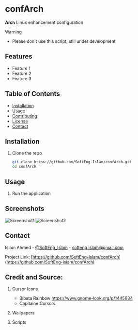 # confArch

**Arch** Linux enhancement configuration

> [!WARNING]
>
> - Please don't use this script, still under development

## Features

- Feature 1
- Feature 2
- Feature 3

## Table of Contents

- [Installation](#installation)
- [Usage](#usage)
- [Contributing](#contributing)
- [License](#license)
- [Contact](#contact)

## Installation

1. Clone the repo
   ```sh
   git clone https://github.com/SoftEng-Islam/confArch.git
   cd confArch
   ```

## Usage

1. Run the application

## Screenshots

![Screenshot1](path/to/screenshot1.png)
![Screenshot2](path/to/screenshot2.png)

## Contact

Islam Ahmed - [@SoftEng_Islam](https://x.com/SoftEng_Islam) - softeng.islam@gmail.com

Project Link: [https://github.com/SoftEng-Islam/confArch](https://github.com/SoftEng-Islam/confArch)

## Credit and Source:

1. Cursor Icons

   - Bibata Rainbow https://www.gnome-look.org/p/1445634
   - Capitaine Cursors

2. Wallpapers
3. Scripts
